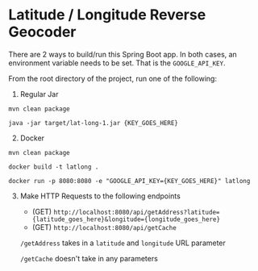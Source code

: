 Latitude / Longitude Reverse Geocoder
==========

There are 2 ways to build/run this Spring Boot app. 
In both cases, an environment variable needs to be set. That is the `GOOGLE_API_KEY`. 


From the root directory of the project, run one of the following:

1. Regular Jar

`mvn clean package`

`java -jar target/lat-long-1.jar {KEY_GOES_HERE}`

2. Docker

`mvn clean package`

`docker build -t latlong .`

`docker run -p 8080:8080 -e "GOOGLE_API_KEY={KEY_GOES_HERE}" latlong`

3. Make HTTP Requests to the following endpoints

    - (GET) `http://localhost:8080/api/getAddress?latitude={latitude_goes_here}&longitude={longitude_goes_here}`
    - (GET) `http://localhost:8080/api/getCache`
    
    `/getAddress` takes in a `latitude` and `longitude` URL parameter
    
    `/getCache` doesn't take in any parameters